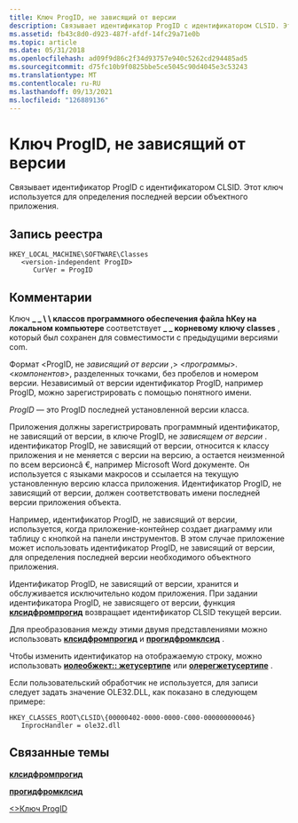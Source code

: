 ```yaml
---
title: Ключ ProgID, не зависящий от версии
description: Связывает идентификатор ProgID с идентификатором CLSID. Этот ключ используется для определения последней версии объектного приложения.
ms.assetid: fb43c8d0-d923-487f-afdf-14fc29a71e0b
ms.topic: article
ms.date: 05/31/2018
ms.openlocfilehash: ad09f9d86c2f34d93757e940c5262cd294485ad5
ms.sourcegitcommit: d75fc10b9f0825bbe5ce5045c90d4045e3c53243
ms.translationtype: MT
ms.contentlocale: ru-RU
ms.lasthandoff: 09/13/2021
ms.locfileid: "126889136"
---
```

# <a name="version-independent-progid-key"></a>Ключ ProgID, не зависящий от версии

Связывает идентификатор ProgID с идентификатором CLSID. Этот ключ используется для определения последней версии объектного приложения.

## <a name="registry-entry"></a>Запись реестра

```
HKEY_LOCAL_MACHINE\SOFTWARE\Classes
   <version-independent ProgID>
      CurVer = ProgID
```

## <a name="remarks"></a>Комментарии

Ключ **\_ \_ \\ \\ классов программного обеспечения файла hKey на локальном компьютере** соответствует **\_ \_ корневому ключу classes** , который был сохранен для совместимости с предыдущими версиями com.

Формат <ProgID, не *зависящий от версии* ,> <*программы*>. <*компонентов*>, разделенных точками, без пробелов и номером версии. Независимый от версии идентификатор ProgID, например ProgID, можно зарегистрировать с помощью понятного имени.

*ProgID* — это ProgID последней установленной версии класса.

Приложения должны зарегистрировать программный идентификатор, не зависящий от версии, в ключе ProgID, не *зависящем от версии* . идентификатор ProgID, не зависящий от версии, относится к классу приложения и не меняется с версии на версию, а остается неизменной по всем версионсâ €, например Microsoft Word документе. Он используется с языками макросов и ссылается на текущую установленную версию класса приложения. Идентификатор ProgID, не зависящий от версии, должен соответствовать имени последней версии приложения объекта.

Например, идентификатор ProgID, не зависящий от версии, используется, когда приложение-контейнер создает диаграмму или таблицу с кнопкой на панели инструментов. В этом случае приложение может использовать идентификатор ProgID, не зависящий от версии, для определения последней версии необходимого объектного приложения.

Идентификатор ProgID, не зависящий от версии, хранится и обслуживается исключительно кодом приложения. При задании идентификатора ProgID, не зависящего от версии, функция [**клсидфромпрогид**](/windows/desktop/api/combaseapi/nf-combaseapi-clsidfromprogid) возвращает идентификатор CLSID текущей версии.

Для преобразования между этими двумя представлениями можно использовать [**клсидфромпрогид**](/windows/desktop/api/combaseapi/nf-combaseapi-clsidfromprogid) и [**прогидфромклсид**](/windows/desktop/api/combaseapi/nf-combaseapi-progidfromclsid) .

Чтобы изменить идентификатор на отображаемую строку, можно использовать [**иолеобжект:: жетусертипе**](/windows/desktop/api/OleIdl/nf-oleidl-ioleobject-getusertype) или [**олерегжетусертипе**](/windows/desktop/api/Ole2/nf-ole2-olereggetusertype) .

Если пользовательский обработчик не используется, для записи следует задать значение OLE32.DLL, как показано в следующем примере:

```
HKEY_CLASSES_ROOT\CLSID\{00000402-0000-0000-C000-000000000046}
   InprocHandler = ole32.dll
```

## <a name="related-topics"></a>Связанные темы

<dl> <dt>

[**клсидфромпрогид**](/windows/desktop/api/combaseapi/nf-combaseapi-clsidfromprogid)
</dt> <dt>

[**прогидфромклсид**](/windows/desktop/api/combaseapi/nf-combaseapi-progidfromclsid)
</dt> <dt>

[&lt;&gt;Ключ ProgID](-progid--key.md)
</dt> </dl>

 

 





